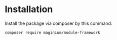 # Installation

Install the package via composer by this command:

```sh
composer require maginium/module-framework 
```
